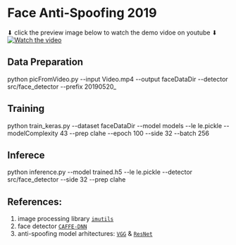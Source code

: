 # Face Anti-Spoofing 2019
⬇ click the preview image below to watch the demo vidoe on youtube ⬇  
[![Watch the video](https://github.com/tzchia/tzchia.github.io/blob/main/images/faceAntiSpoofing2019.jpg)](https://youtu.be/fNzQdmfk-z8)

## Data Preparation
python picFromVideo.py --input Video.mp4 --output faceDataDir --detector src/face_detector --prefix 20190520_

## Training
python train_keras.py --dataset faceDataDir --model models --le le.pickle --modelComplexity 43 --prep clahe --epoch 100 --side 32 --batch 256

## Inferece
python inference.py --model trained.h5 --le le.pickle --detector src/face_detector --side 32 --prep clahe

## References:
1. image processing library [`imutils`](https://pypi.org/user/jrosebr1/)
2. face detector [`CAFFE-DNN`](https://github.com/gopinath-balu/computer_vision/tree/master/CAFFE_DNN)
3. anti-spoofing model arhitectures: [`VGG`](https://github.com/machrisaa/tensorflow-vgg) & [`ResNet`](https://github.com/christianversloot/machine-learning-articles/blob/main/how-to-build-a-resnet-from-scratch-with-tensorflow-2-and-keras.md)
